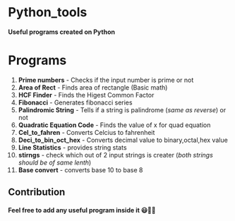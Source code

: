 # Python_tools 
 **Useful programs created on Python**
# Programs
1) **Prime numbers** - Checks if the input number is prime or not 
2) **Area of Rect** - Finds area of rectangle (Basic math)
3) **HCF Finder** - Finds the Higest Common Factor
4) **Fibonacci** - Generates fibonacci series
5) **Palindromic String** - Tells if a string is palindrome (_same as reverse_) or not
6) **Quadratic Equation Code** - Finds the value of x for quad equation
7) **Cel_to_fahren** - Converts Celcius to fahrenheit
8) **Deci_to_bin_oct_hex** - Converts decimal value to binary,octal,hex value
9) **Line Statistics** - provides string stats
10) **stirngs** - check which out of 2 input strings is creater (_both strings should be of same lenth_)
11) **Base convert** - converts base 10 to base 8

## Contribution
#### Feel free to add any useful program inside it :smiley::blue_heart::snake:
